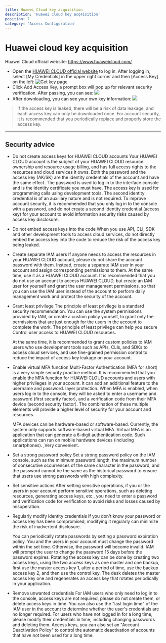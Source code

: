 ```yaml
---
title: Huawei Cloud key acquisition
description: 'Huawei Cloud key acq4isition'
position: 7
category: 'Access Configuration'
---
```

# Huawei cloud key acquisition

Huawei Cloud official website: https://www.huaweicloud.com/

- Open the [HUAWEI CLOUD official website](https://www.huaweicloud.com/) to log in. After logging in, select [My Credentials] in the upper right corner and then [Access Key] on the left:
  ![Get key page](https://images.devsapp.cn/access/huawei-page.jpg)
- Click Add Access Key, a prompt box will pop up for relevant security verification. After passing, you can see:
  ![](https://images.devsapp.cn/access/huawei-download.jpg)
- After downloading, you can see your own key information:
  ![](https://images.devsapp.cn/access/huawei-access.jpg)

> If the access key is leaked, there will be a risk of data leakage, and each access key can only be downloaded once. For account security, it is recommended that you periodically replace and properly store the access key.

------

## Security advice

- Do not create access keys for HUAWEI CLOUD accounts
Your HUAWEI CLOUD account is the subject of your HUAWEI CLOUD resource ownership and resource usage billing, and has full access rights to the resources and cloud services it owns. Both the password and the access key (AK/SK) are the identity credentials of the account and have the same effect. The password is used to log in to the interface console and is the identity certificate you must have. The access key is used for programming calls using development tools. The second identity credential is of an auxiliary nature and is not required. To improve account security, it is recommended that you only log in to the console with a password, and do not create a second identity credential (access key) for your account to avoid information security risks caused by access key disclosure.

- Do not embed access keys into the code
When you use API, CLI, SDK and other development tools to access cloud services, do not directly embed the access key into the code to reduce the risk of the access key being leaked.

- Create separate IAM users
If anyone needs to access the resources in your HUAWEI CLOUD account, please do not share the account password with them. Instead, create a separate IAM user in your account and assign corresponding permissions to them. At the same time, use it as a HUAWEI CLOUD account. It is recommended that you do not use an account to access HUAWEI CLOUD, but create an IAM user for yourself and grant the user management permissions, so that you can use the IAM user instead of the account to perform daily management work and protect the security of the account.

- Grant least privilege
The principle of least privilege is a standard security recommendation. You can use the system permissions provided by IAM, or create a custom policy yourself, to grant only the permissions that are just enough for the users in the account to complete the work. The principle of least privilege can help you secure Control user access to HUAWEI CLOUD resources.

   At the same time, it is recommended to grant custom policies to IAM users who use development tools such as APIs, CLIs, and SDKs to access cloud services, and use fine-grained permission control to reduce the impact of access key leakage on your account.

- Enable virtual MFA function
Multi-Factor Authentication (MFA for short) is a very simple security practice method. It is recommended that you enable the MFA function for HUAWEI CLOUD accounts and users with higher privileges in your account. It can add an additional feature to the username and password. layer protection. When MFA is enabled, when users log in to the console, they will be asked to enter a username and password (first security factor), and a verification code from their MFA device (second security factor). The combination of these multiple elements will provide a higher level of security for your account and resources.

   MFA devices can be hardware-based or software-based. Currently, the system only supports software-based virtual MFA. Virtual MFA is an application that can generate a 6-digit authentication code. Such applications can run on mobile hardware devices (including smartphones). ,Very convenient.

- Set a strong password policy
Set a strong password policy on the IAM console, such as the minimum password length, the maximum number of consecutive occurrences of the same character in the password, and the password cannot be the same as the historical password to ensure that users use strong passwords with high complexity.

- Set sensitive actions
After setting sensitive operations, if you or the users in your account perform sensitive operations, such as deleting resources, generating access keys, etc., you need to enter a password and verification code for verification to avoid risks and losses caused by misoperation.

- Regularly modify identity credentials
If you don't know your password or access key has been compromised, modifying it regularly can minimize the risk of inadvertent disclosure.

   You can periodically rotate passwords by setting a password expiration policy. You and the users in your account must change the password within the set time. Otherwise, the password will become invalid. IAM will prompt the user to change the password 15 days before the password expires.
   Rotating the access key can be done by creating two access keys, using the two access keys as one master and one backup, first use the master access key 1, after a period of time, use the backup access key 2, and then use the control key. The desk deletes the master access key one and regenerates an access key that rotates periodically in your application.

- Remove unwanted credentials
   For IAM users who only need to log in to the console, access keys are not required, please do not create them, or delete access keys in time. You can also use the "last login time" of the IAM user in the account to determine whether the user's credentials are no longer required. For users who have not logged in for a long time, please modify their credentials in time, including changing passwords and deleting them. Access keys, you can also set an "Account Deactivation Policy" to control the automatic deactivation of accounts that have not been used for a long time.